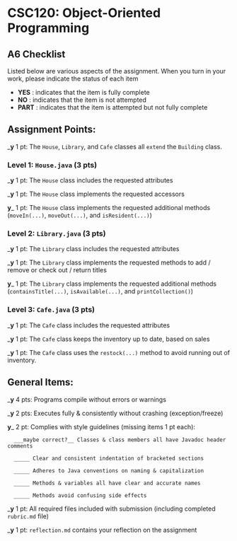 # CSC120: Object-Oriented Programming
## A6 Checklist

Listed below are various aspects of the assignment.  When you turn in your work, please indicate the status of each item

- **YES** : indicates that the item is fully complete
- **NO** : indicates that the item is not attempted
- **PART** : indicates that the item is attempted but not fully complete


## Assignment Points:

___y__ 1 pt: The `House`, `Library`, and `Cafe` classes all `extend` the `Building` class.

### Level 1: `House.java` (3 pts)

___y__ 1 pt: The `House` class includes the requested attributes

___y__ 1 pt: The `House` class implements the requested accessors

__y___ 1 pt: The `House` class implements the requested additional methods (`moveIn(...)`, `moveOut(...)`, and `isResident(...)`)

### Level 2: `Library.java` (3 pts)

___y__ 1 pt: The `Library` class includes the requested attributes

___y__ 1 pt: The `Library` class implements the requested methods to add / remove or check out / return titles

__y___ 1 pt: The `Library` class implements the requested additional methods (`containsTitle(...)`, `isAvailable(...)`, and `printCollection()`)

### Level 3: `Cafe.java` (3 pts)

___y__ 1 pt: The `Cafe` class includes the requested attributes

___y__ 1 pt: The `Cafe` class keeps the inventory up to date, based on sales

___y__ 1 pt: The `Cafe` class uses the `restock(...)` method to avoid running out of inventory.



## General Items:

___y__ 4 pts: Programs compile without errors or warnings

___y__ 2 pts: Executes fully & consistently without crashing (exception/freeze)

__y___ 2 pt: Complies with style guidelines (missing items 1 pt each):

      ___maybe correct?__ Classes & class members all have Javadoc header comments

      _____ Clear and consistent indentation of bracketed sections

      _____ Adheres to Java conventions on naming & capitalization

      _____ Methods & variables all have clear and accurate names

      _____ Methods avoid confusing side effects

___y__ 1 pt: All required files included with submission (including completed `rubric.md` file)

___y__ 1 pt: `reflection.md` contains your reflection on the assignment
